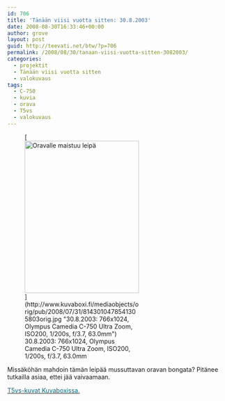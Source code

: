```yaml
---
id: 706
title: 'Tänään viisi vuotta sitten: 30.8.2003'
date: 2008-08-30T16:33:46+00:00
author: grove
layout: post
guid: http://teevati.net/btw/?p=706
permalink: /2008/08/30/tanaan-viisi-vuotta-sitten-3082003/
categories:
  - projektit
  - Tänään viisi vuotta sitten
  - valokuvaus
tags:
  - C-750
  - kuvia
  - orava
  - T5vs
  - valokuvaus
---
```

<figure style="width: 262px" class="wp-caption aligncenter">[<img title="Oravalle maistuu leipä" src="http://www.kuvaboxi.fi/mediaobjects/pub/2008/07/31/8143010478541305803web_0.jpg" alt="Oravalle maistuu leipä" width="262" height="350" />](http://www.kuvaboxi.fi/mediaobjects/orig/pub/2008/07/31/8143010478541305803orig.jpg "30.8.2003: 766x1024, Olympus Camedia C-750 Ultra Zoom, ISO200, 1/200s, f/3.7, 63.0mm")<figcaption class="wp-caption-text">30.8.2003: 766x1024, Olympus Camedia C-750 Ultra Zoom, ISO200, 1/200s, f/3.7, 63.0mm</figcaption></figure> 

Missäköhän mahdoin tämän leipää mussuttavan oravan bongata? Pitänee tutkailla asiaa, ettei jää vaivaamaan.

[<span style="color: #006a80;">T5vs-kuvat Kuvaboxissa.</span>](http://www.kuvaboxi.fi/julkinen/29poj+taavetti-btw-t5vs.html "Kuvaboxi - BTW: T5vs (Taavetti)")